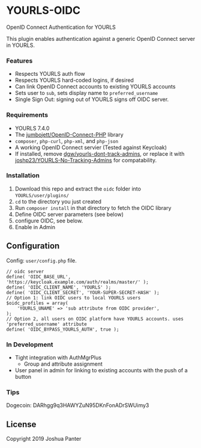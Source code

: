 # YOURLS-OIDC
OpenID Connect Authentication for YOURLS

This plugin enables authentication against a generic OpenID Connect server in YOURLS. 

### Features
- Respects YOURLS auth flow
- Respects YOURLS hard-coded logins, if desired
- Can link OpenID Connect accounts to existing YOURLS accounts
- Sets user to `sub`, sets display name to `preferred_username`
- Single Sign Out: signing out of YOURLS signs off OIDC server.

### Requirements
- YOURLS 7.4.0
- The [jumbojett/OpenID-Connect-PHP](https://github.com/jumbojett/OpenID-Connect-PHP) library
- `composer`, `php-curl`, `php-xml`, and `php-json`
- A working OpenID Connect servier (Tested against Keycloak)
- If installed, remove [dgw/yourls-dont-track-admins](https://github.com/dgw/yourls-dont-track-admins), or replace it with [joshp23/YOURLS-No-Tracking-Admins](https://github.com/joshp23/YOURLS-No-Tracking-Admins) for compatability.

### Installation
1. Download this repo and extract the `oidc` folder into `YOURLS/user/plugins/`
2. `cd` to the directory you just created
3. Run `composer install` in that directory to fetch the OIDC library
4. Define OIDC server parameters (see below)
5. configure OIDC, see below.
6. Enable in Admin

Configuration
-------------
Config: `user/config.php` file.
```
// oidc server
define( 'OIDC_BASE_URL', 'https://keycloak.example.com/auth/realms/master/' );
define( 'OIDC_CLIENT_NAME', 'YOURLS' );
define( 'OIDC_CLIENT_SECRET', 'YOUR-SUPER-SECRET-HASH' );
// Option 1: link OIDC users to local YOURLS users
$oidc_profiles = array( 
	'YOURLS_UNAME' => 'sub attribute from OIDC provider',
);
// Option 2, all users on OIDC platform have YOURLS accounts. uses 'preferred_username' attribute
define( 'OIDC_BYPASS_YOURLS_AUTH', true );
```
### In Development
- Tight integration with AuthMgrPlus
	- Group and attribute assignment
- User panel in admin for linking to existing accounts with the push of a button

### Tips
Dogecoin: DARhgg9q3HAWYZuN95DKnFonADrSWUimy3

License
-------
Copyright 2019 Joshua Panter  

